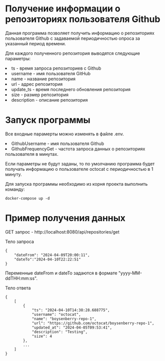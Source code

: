 Получение информации о репозиториях пользователя Github 
=====================
Данная программа позволяет получить информацию о репозиториях пользователя Github с задаваемой периодичностью опроса за указанный период времени.

Для каждого полученного репозитория выводятся следующие параметры:
<li> ts - время запроса репозиториев с Github
<li> username - имя пользователя GitHub
<li> name - название репозитория
<li> url - адрес репозитория
<li> update_ts - время последнего обновления репозитория
<li> size - размер репозитория
<li> description - описание репозитория

# Запуск программы

Все входные парамерты можно изменять в файле .env. 
<li>GithubUsername -  имя пользователя Github
<li>GithubFrequencyGet - частота запроса данных о репозиториях пользователя в минутах.

Если параметры не будут заданы, то по умолчанию программа будет получать информацию о пользователе octocat с периодичностью в 1 минуту.  

Для запуска программы необходимо из корня проекта выполнить команду:

```
docker-compose up -d
```

# Пример получения данных

GET запрос - http://localhost:8080/api/repositories/get

Тело запроса
```
{
    "dateFrom": "2024-04-09T20:00:11",
    "dateTo":"2024-04-10T22:22:51"
}
```
Переменные dateFrom и dateTo задаются в формате "yyyy-MM-ddTHH:mm:ss".  

Тело ответа
```
{
    [
        {
            "ts": "2024-04-10T14:38:28.688775",
            "username": "octocat",
            "name": "boysenberry-repo-1",
            "url": "https://github.com/octocat/boysenberry-repo-1",
            "updated_at": "2024-04-05T09:53:41",
            "description": "Testing",
            "size": 4
        },
        ...
    ]
}
```



